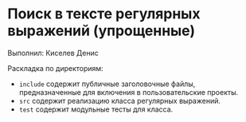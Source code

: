 # Поиск в тексте регулярных выражений (упрощенные)

Выполнил: Киселев Денис

Раскладка по директориям:

  - `include` содержит публичные заголовочные файлы, предназначенные для
    включения в пользовательские проекты.
  - `src` содержит реализацию класса регулярных выражений.
  - `test` содержит модульные тесты для класса.

<!-- - `docs` содержит документацию на класс. -->

